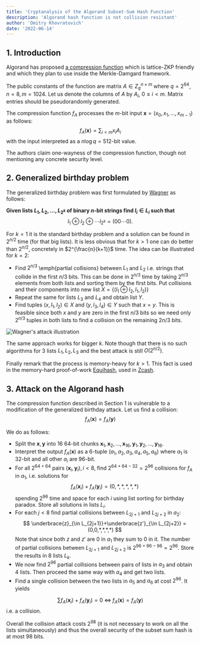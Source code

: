 ```yaml
---
title: 'Cryptanalysis of the Algorand Subset-Sum Hash Function'
description: 'Algorand hash function is not collision resistant'
author: 'Dmitry Khovratovich'
date: '2022-06-14'
---
```


## 1. Introduction

Algorand has proposed [a compression function](https://github.com/algorand/go-sumhash/blob/master/spec/sumhash-spec.pdf) which is lattice-ZKP friendly and which they plan to use inside the Merkle-Damgard framework.

The public constants of the function are matrix $A\in Z_q^{n\times m}$ where $q=2^{64}, n=8, m=1024$. Let us denote the columns of $A$ by $A_i$, $0\leq i <m$. Matrix entries should be pseudorandomly generated.

The compression function $f_A$ processes the $m$-bit input $\mathbf{x} = (x_0,x_1,\ldots,x_{m-1})$ as follows:
$$
f_A(\mathbf{x})  = \sum_{i<m}x_i A_i
$$
with the input interpreted as a $n\log q = 512$-bit value.

The authors claim one-wayness of the compression function, though not mentioning any concrete security level.

## 2. Generalized birthday problem

The generalized birthday problem was first formulated by [Wagner](https://www.iacr.org/archive/crypto2002/24420288/24420288.pdf) as follows:

**Given lists $L_1,L_2,\ldots,L_{2^k}$ of binary $n$-bit strings find $l_i\in L_i$ such that**
$$
l_1\oplus l_2 \oplus \cdots l_{2^{k}} = (00\cdots 0).
$$

For $k=1$ it is the standard birthday problem and a solution can be found in $2^{n/2}$ time (for that big lists). It is less obvious  that for $k>1$ one can do better than $2^{n/2}$, concretely in $2^{\frac{n}{k+1}}$ time. The idea can be illustrated for $k=2$:
* Find $2^{n/3}$ \emph{partial collisions} between $L_1$ and $L_2$ i.e. strings that collide in the first $n/3$ bits. This can be done in $2^{n/3}$ time by taking $2^{n/3}$ elements from both lists and sorting them by the first bits. Put collisions and their components into new list $X = \{(l_1\oplus l_2,l_1,l_2)\}$
* Repeat the same for lists $L_3$ and $L_4$ and obtain list $Y$. 
* Find tuples $(x,l_1,l_2)\in X$ and $(y,l_3,l_4)\in Y$ such that $x=y$. This is feasible since both $x$ and $y$ are zero in the first $n/3$ bits so we need only $2^{n/3}$ tuples in both lists to find a collision on the remaining $2n/3$ bits.

![Wagner's attack illustration](/images/posts/algorand-hash/gb-small.jpg)

The same approach works for bigger $k$. Note though that there is no such algorithms for 3 lists $L_1,L_2,L_3$ and the best attack is still $O(2^{n/2})$.

Finally remark that the process is memory-heavy for $k>1$. This fact is used in the memory-hard proof-of-work [Equihash](https://eprint.iacr.org/2015/946.pdf), used in [Zcash](https://z.cash/).

## 3. Attack on the Algorand hash

The compression function  described in Section 1 is vulnerable to a modification of the generalized birthday attack. Let us find a collision:
$$
f_A(\mathbf{x})=f_A(\mathbf{y})
$$

We do as follows:
* Split the  $\mathbf{x},\mathbf{y}$ into 16 64-bit chunks $\mathbf{x}_1,\mathbf{x}_2,\ldots,\mathbf{x}_{16},\mathbf{y}_1,\mathbf{y}_2,\ldots,\mathbf{y}_{16}$.
* Interpret the output $f_A(\mathbf{x})$ as a 6-tuple $(a_1,a_2,a_3,a_4,a_5,a_6)$ where $a_1$ is 32-bit and all other $a_i$ are 96-bit. 
* For   all $2^{64+64}$ pairs  $(\mathbf{x}_{i},\mathbf{y}_{i}), i<8$, find $2^{64+64-32}=2^{96}$ collisions for $f_A$ in $a_1$, i.e. solutions for  
$$
f_A(\mathbf{x}_{i})+f_A(\mathbf{y}_{i})=(0,*,*,*,*,*)
$$
spending $2^{96}$ time and space for each $i$  using list sorting for birthday paradox.  Store all solutions in   lists $L_i$.
* For each $j<8$ find partial collisions between $L_{2j+1}$ and $L_{2j+2}$ in $a_2$:
$$
\underbrace{z}_{\in L_{2j+1}}+\underbrace{z'}_{\in L_{2j+2}} = (0,0,*,*,*,*)
$$
Note that since both $z$ and $z'$ are 0 in $a_1$  they sum to 0 in it. The number of partial collisions between $L_{2j+1}$ and $L_{2j+2}$ is $2^{96+96-96}=2^{96}$. Store the results in 8 lists $L_k$.
* We now find $2^{96}$ partial collisions between pairs of lists in $a_3$ and obtain 4 lists. Then proceed the same way with $a_4$  and get two lists.
* Find a single collision between the two lists in $a_5$ and $a_6$ at cost $2^{96}$. It yields

$$
\sum f_A(\mathbf{x}_{i})+f_A(\mathbf{y}_i)=0\;\Leftrightarrow\;
f_A(\mathbf{x}) = f_A(\mathbf{y})$$
i.e. a collision.

Overall the collision attack costs $2^{98}$ (it is not necessary to work on all the lists simultaneously) and thus the overall security of the subset sum hash is at most 98 bits.
